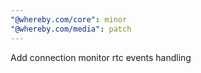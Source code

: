 ```yaml
---
"@whereby.com/core": minor
"@whereby.com/media": patch
---
```


Add connection monitor rtc events handling
